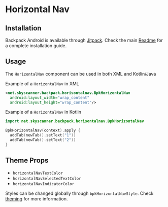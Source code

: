 # Horizontal Nav

## Installation

Backpack Android is available through [Jitpack](https://jitpack.io/#Skyscanner/backpack-android). Check the main [Readme](https://github.com/skyscanner/backpack-android#installation) for a complete installation guide.

## Usage

The `HorizontalNav` component can be used in both XML and Kotlin/Java

Example of a `HorizontalNav` in XML

```xml
<net.skyscanner.backpack.horisontalnav.BpkHorizontalNav
  android:layout_width="wrap_content"
  android:layout_height="wrap_content"/>
```

Example of a `HorizontalNav` in Kotlin

```Kotlin
import net.skyscanner.backpack.horisontalnav.BpkHorizontalNav

BpkHorizontalNav(context).apply {
  addTab(newTab().setText("1"))
  addTab(newTab().setText("2"))
}
```

## Theme Props

- `horizontalNavTextColor`
- `horizontalNavSelectedTextColor`
- `horizontalNavIndicatorColor`

Styles can be changed globally through `bpkHorizontalNavStyle`. Check [theming](https://github.com/Skyscanner/backpack-android/blob/master/docs/THEMING.md) for more information.
